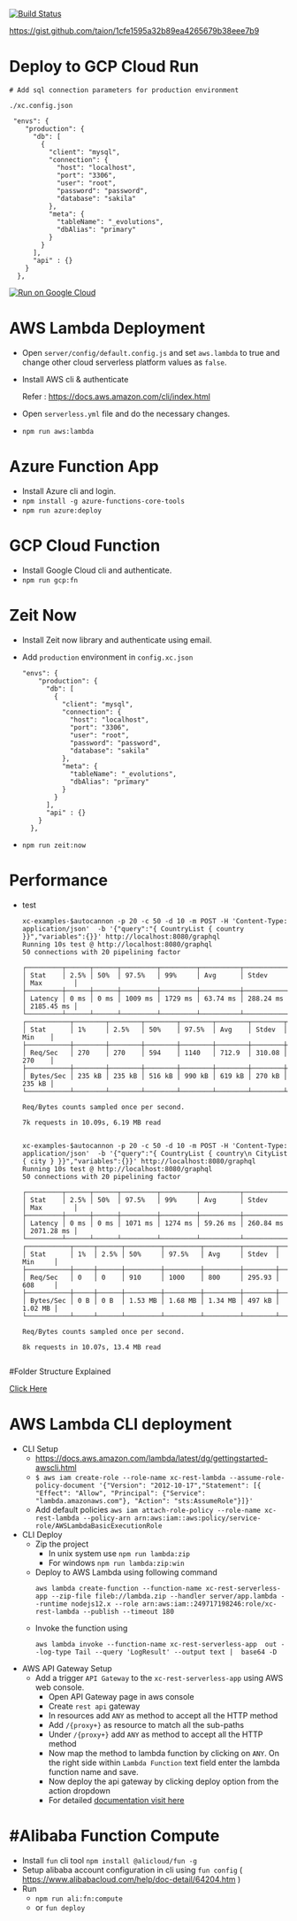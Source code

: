 [![Build Status](https://travis-ci.org/dwyl/esta.svg?branch=master)](https://travis-ci.com/github/xgenecloud/xc-seed-gql) 





https://gist.github.com/taion/1cfe1595a32b89ea4265679b38eee7b9


# Deploy to GCP Cloud Run 

```
# Add sql connection parameters for production environment

./xc.config.json

```

```
 "envs": {
    "production": {
      "db": [
        {
          "client": "mysql",
          "connection": {
            "host": "localhost",
            "port": "3306",
            "user": "root",
            "password": "password",
            "database": "sakila"
          },
          "meta": {
            "tableName": "_evolutions",
            "dbAlias": "primary"
          }
        }
      ],
      "api" : {}
    }
  },
```


[![Run on Google Cloud](https://deploy.cloud.run/button.svg)](https://deploy.cloud.run)



# AWS Lambda Deployment

- Open `server/config/default.config.js` and set `aws.lambda` to true and change other cloud serverless platform values as `false`.
- Install AWS cli & authenticate

    Refer : https://docs.aws.amazon.com/cli/index.html
    
- Open `serverless.yml` file and do  the  necessary changes.
- `npm run aws:lambda`

# Azure Function App

- Install Azure cli and login.
- `npm install -g azure-functions-core-tools`
- `npm run azure:deploy`

# GCP Cloud Function

- Install Google Cloud cli and authenticate.
- `npm run gcp:fn`


# Zeit Now


- Install Zeit now library and authenticate using email.
- Add `production` environment in `config.xc.json`
 
    ```
    "envs": {
        "production": {
          "db": [
            {
              "client": "mysql",
              "connection": {
                "host": "localhost",
                "port": "3306",
                "user": "root",
                "password": "password",
                "database": "sakila"
              },
              "meta": {
                "tableName": "_evolutions",
                "dbAlias": "primary"
              }
            }
          ],
          "api" : {}
        }
      },
    ```
- `npm run zeit:now`

# Performance





- test

    ```
    xc-examples-$autocannon -p 20 -c 50 -d 10 -m POST -H 'Content-Type: application/json'  -b '{"query":"{ CountryList { country }}","variables":{}}' http://localhost:8080/graphql 
    Running 10s test @ http://localhost:8080/graphql
    50 connections with 20 pipelining factor
    
    ┌─────────┬──────┬──────┬─────────┬─────────┬──────────┬───────────┬────────────┐
    │ Stat    │ 2.5% │ 50%  │ 97.5%   │ 99%     │ Avg      │ Stdev     │ Max        │
    ├─────────┼──────┼──────┼─────────┼─────────┼──────────┼───────────┼────────────┤
    │ Latency │ 0 ms │ 0 ms │ 1009 ms │ 1729 ms │ 63.74 ms │ 288.24 ms │ 2185.45 ms │
    └─────────┴──────┴──────┴─────────┴─────────┴──────────┴───────────┴────────────┘
    ┌───────────┬────────┬────────┬────────┬────────┬────────┬────────┬────────┐
    │ Stat      │ 1%     │ 2.5%   │ 50%    │ 97.5%  │ Avg    │ Stdev  │ Min    │
    ├───────────┼────────┼────────┼────────┼────────┼────────┼────────┼────────┤
    │ Req/Sec   │ 270    │ 270    │ 594    │ 1140   │ 712.9  │ 310.08 │ 270    │
    ├───────────┼────────┼────────┼────────┼────────┼────────┼────────┼────────┤
    │ Bytes/Sec │ 235 kB │ 235 kB │ 516 kB │ 990 kB │ 619 kB │ 270 kB │ 235 kB │
    └───────────┴────────┴────────┴────────┴────────┴────────┴────────┴────────┘
    
    Req/Bytes counts sampled once per second.
    
    7k requests in 10.09s, 6.19 MB read
      
      
    xc-examples-$autocannon -p 20 -c 50 -d 10 -m POST -H 'Content-Type: application/json'  -b '{"query":"{ CountryList { country\n CityList { city } }}","variables":{}}' http://localhost:8080/graphql 
    Running 10s test @ http://localhost:8080/graphql
    50 connections with 20 pipelining factor
    
    ┌─────────┬──────┬──────┬─────────┬─────────┬──────────┬───────────┬────────────┐
    │ Stat    │ 2.5% │ 50%  │ 97.5%   │ 99%     │ Avg      │ Stdev     │ Max        │
    ├─────────┼──────┼──────┼─────────┼─────────┼──────────┼───────────┼────────────┤
    │ Latency │ 0 ms │ 0 ms │ 1071 ms │ 1274 ms │ 59.26 ms │ 260.84 ms │ 2071.28 ms │
    └─────────┴──────┴──────┴─────────┴─────────┴──────────┴───────────┴────────────┘
    ┌───────────┬─────┬──────┬─────────┬─────────┬─────────┬────────┬─────────┐
    │ Stat      │ 1%  │ 2.5% │ 50%     │ 97.5%   │ Avg     │ Stdev  │ Min     │
    ├───────────┼─────┼──────┼─────────┼─────────┼─────────┼────────┼─────────┤
    │ Req/Sec   │ 0   │ 0    │ 910     │ 1000    │ 800     │ 295.93 │ 608     │
    ├───────────┼─────┼──────┼─────────┼─────────┼─────────┼────────┼─────────┤
    │ Bytes/Sec │ 0 B │ 0 B  │ 1.53 MB │ 1.68 MB │ 1.34 MB │ 497 kB │ 1.02 MB │
    └───────────┴─────┴──────┴─────────┴─────────┴─────────┴────────┴─────────┘
    
    Req/Bytes counts sampled once per second.
    
    8k requests in 10.07s, 13.4 MB read

    
    ```


#Folder Structure Explained

[Click Here](https://xgenecloud.com/project-structure-gql)





# AWS Lambda CLI deployment


- CLI Setup
    - https://docs.aws.amazon.com/lambda/latest/dg/gettingstarted-awscli.html
    - `$ aws iam create-role --role-name xc-rest-lambda --assume-role-policy-document '{"Version": "2012-10-17","Statement": [{ "Effect": "Allow", "Principal": {"Service": "lambda.amazonaws.com"}, "Action": "sts:AssumeRole"}]}'`
    - Add default policies `aws iam attach-role-policy --role-name xc-rest-lambda --policy-arn arn:aws:iam::aws:policy/service-role/AWSLambdaBasicExecutionRole`
- CLI Deploy
    - Zip the project 
        - In unix system use  `npm run lambda:zip`
        - For windows `npm run lambda:zip:win`
    - Deploy to AWS Lambda using following command
        ```
        aws lambda create-function --function-name xc-rest-serverless-app --zip-file fileb://lambda.zip --handler server/app.lambda --runtime nodejs12.x --role arn:aws:iam::249717198246:role/xc-rest-lambda --publish --timeout 180
        ```
    - Invoke the function using 
        ```
        aws lambda invoke --function-name xc-rest-serverless-app  out --log-type Tail --query 'LogResult' --output text |  base64 -D
        ```
- AWS API Gateway Setup
    - Add a trigger `API Gateway` to the `xc-rest-serverless-app` using AWS web console.
        - Open API Gateway page in aws console
        - Create `rest api` gateway
        - In resources add `ANY` as method to accept all the HTTP method
        - Add `/{proxy+}` as resource to match all the sub-paths
        - Under `/{proxy+}` add `ANY` as method to accept all the HTTP method
        - Now map the method to lambda function by clicking on `ANY`. On the right side within `Lambda Function` text field enter the lambda function name and save.
        - Now deploy the api gateway by clicking deploy option from the action dropdown
        - For detailed [documentation visit here](https://docs.aws.amazon.com/apigateway/latest/developerguide/apigateway-getting-started-with-rest-apis.html)
  
# #Alibaba Function Compute 

- Install `fun` cli tool `npm install @alicloud/fun -g`
- Setup alibaba account configuration in cli using `fun config` ( https://www.alibabacloud.com/help/doc-detail/64204.htm )
- Run 
    - `npm run ali:fn:compute`
    - or `fun deploy`